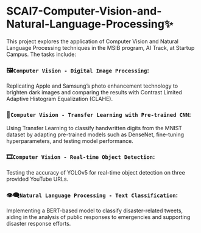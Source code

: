 # SCAI7-Computer-Vision-and-Natural-Language-Processing✨
This project explores the application of Computer Vision and Natural Language Processing techniques in the MSIB program, AI Track, at Startup Campus. The tasks include:

### 🖼️`Computer Vision - Digital Image Processing`: 
Replicating Apple and Samsung’s photo enhancement technology to brighten dark images and comparing the results with Contrast Limited Adaptive Histogram Equalization (CLAHE).
### 🔄`Computer Vision - Transfer Learning with Pre-trained CNN`: 
Using Transfer Learning to classify handwritten digits from the MNIST dataset by adapting pre-trained models such as DenseNet, fine-tuning hyperparameters, and testing model performance.
### 🎞️`Computer Vision - Real-time Object Detection`: 
Testing the accuracy of YOLOv5 for real-time object detection on three provided YouTube URLs.
### 👁️‍🗨️`Natural Language Processing - Text Classification`: 
Implementing a BERT-based model to classify disaster-related tweets, aiding in the analysis of public responses to emergencies and supporting disaster response efforts.
